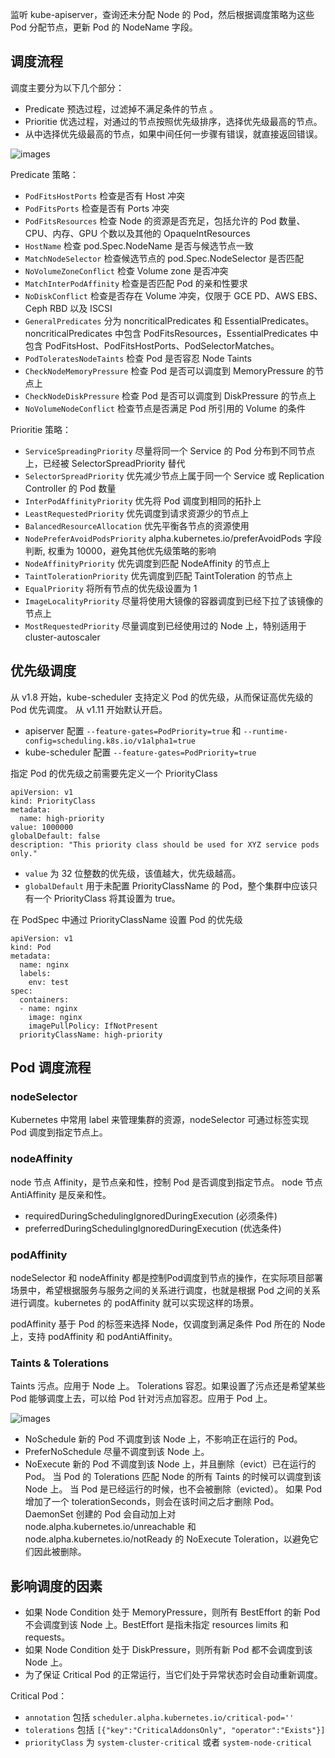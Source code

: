 监听 kube-apiserver，查询还未分配 Node 的 Pod，然后根据调度策略为这些 Pod 分配节点，更新 Pod 的 NodeName 字段。

## 调度流程

调度主要分为以下几个部分：

- Predicate 预选过程，过滤掉不满足条件的节点 。
- Prioritie 优选过程，对通过的节点按照优先级排序，选择优先级最高的节点。
- 从中选择优先级最高的节点，如果中间任何一步骤有错误，就直接返回错误。

![images](http://70data.net/upload/kubernetes/kube-scheduler-filter.jpg)

Predicate 策略：

- `PodFitsHostPorts` 检查是否有 Host 冲突
- `PodFitsPorts` 检查是否有 Ports 冲突
- `PodFitsResources` 检查 Node 的资源是否充足，包括允许的 Pod 数量、CPU、内存、GPU 个数以及其他的 OpaqueIntResources
- `HostName` 检查 pod.Spec.NodeName 是否与候选节点一致
- `MatchNodeSelector` 检查候选节点的 pod.Spec.NodeSelector 是否匹配
- `NoVolumeZoneConflict` 检查 Volume zone 是否冲突
- `MatchInterPodAffinity` 检查是否匹配 Pod 的亲和性要求
- `NoDiskConflict` 检查是否存在 Volume 冲突，仅限于 GCE PD、AWS EBS、Ceph RBD 以及 ISCSI
- `GeneralPredicates` 分为 noncriticalPredicates 和 EssentialPredicates。noncriticalPredicates 中包含 PodFitsResources，EssentialPredicates 中包含 PodFitsHost、PodFitsHostPorts、PodSelectorMatches。
- `PodToleratesNodeTaints` 检查 Pod 是否容忍 Node Taints
- `CheckNodeMemoryPressure` 检查 Pod 是否可以调度到 MemoryPressure 的节点上
- `CheckNodeDiskPressure` 检查 Pod 是否可以调度到 DiskPressure 的节点上
- `NoVolumeNodeConflict` 检查节点是否满足 Pod 所引用的 Volume 的条件

Prioritie 策略：

- `ServiceSpreadingPriority` 尽量将同一个 Service 的 Pod 分布到不同节点上，已经被 SelectorSpreadPriority 替代
- `SelectorSpreadPriority` 优先减少节点上属于同一个 Service 或 Replication Controller 的 Pod 数量
- `InterPodAffinityPriority` 优先将 Pod 调度到相同的拓扑上
- `LeastRequestedPriority` 优先调度到请求资源少的节点上
- `BalancedResourceAllocation` 优先平衡各节点的资源使用
- `NodePreferAvoidPodsPriority` alpha.kubernetes.io/preferAvoidPods 字段判断, 权重为 10000，避免其他优先级策略的影响
- `NodeAffinityPriority` 优先调度到匹配 NodeAffinity 的节点上
- `TaintTolerationPriority` 优先调度到匹配 TaintToleration 的节点上
- `EqualPriority` 将所有节点的优先级设置为 1
- `ImageLocalityPriority` 尽量将使用大镜像的容器调度到已经下拉了该镜像的节点上
- `MostRequestedPriority` 尽量调度到已经使用过的 Node 上，特别适用于 cluster-autoscaler

## 优先级调度

从 v1.8 开始，kube-scheduler 支持定义 Pod 的优先级，从而保证高优先级的 Pod 优先调度。
从 v1.11 开始默认开启。

- apiserver 配置 `--feature-gates=PodPriority=true` 和 `--runtime-config=scheduling.k8s.io/v1alpha1=true`
- kube-scheduler 配置 `--feature-gates=PodPriority=true`

指定 Pod 的优先级之前需要先定义一个 PriorityClass

```
apiVersion: v1
kind: PriorityClass
metadata:
  name: high-priority
value: 1000000
globalDefault: false
description: "This priority class should be used for XYZ service pods only."
```

- `value` 为 32 位整数的优先级，该值越大，优先级越高。
- `globalDefault` 用于未配置 PriorityClassName 的 Pod，整个集群中应该只有一个 PriorityClass 将其设置为 true。

在 PodSpec 中通过 PriorityClassName 设置 Pod 的优先级

```
apiVersion: v1
kind: Pod
metadata:
  name: nginx
  labels:
    env: test
spec:
  containers:
  - name: nginx
    image: nginx
    imagePullPolicy: IfNotPresent
  priorityClassName: high-priority
```

## Pod 调度流程

### nodeSelector

Kubernetes 中常用 label 来管理集群的资源，nodeSelector 可通过标签实现 Pod 调度到指定节点上。

### nodeAffinity

node 节点 Affinity，是节点亲和性，控制 Pod 是否调度到指定节点。
node 节点 AntiAffinity 是反亲和性。

- requiredDuringSchedulingIgnoredDuringExecution (必须条件)
- preferredDuringSchedulingIgnoredDuringExecution (优选条件)

### podAffinity

nodeSelector 和 nodeAffinity 都是控制Pod调度到节点的操作，在实际项目部署场景中，希望根据服务与服务之间的关系进行调度，也就是根据 Pod 之间的关系进行调度。kubernetes 的 podAffinity 就可以实现这样的场景。

podAffinity 基于 Pod 的标签来选择 Node，仅调度到满足条件 Pod 所在的 Node 上，支持 podAffinity 和 podAntiAffinity。

### Taints & Tolerations

Taints 污点。应用于 Node 上。
Tolerations 容忍。如果设置了污点还是希望某些 Pod 能够调度上去，可以给 Pod 针对污点加容忍。应用于 Pod 上。

![images](http://70data.net/upload/kubernetes/640-5.png)

- NoSchedule 新的 Pod 不调度到该 Node 上，不影响正在运行的 Pod。
- PreferNoSchedule 尽量不调度到该 Node 上。
- NoExecute 新的 Pod 不调度到该 Node 上，并且删除（evict）已在运行的 Pod。
当 Pod 的 Tolerations 匹配 Node 的所有 Taints 的时候可以调度到该 Node 上。
当 Pod 是已经运行的时候，也不会被删除（evicted）。
如果 Pod 增加了一个 tolerationSeconds，则会在该时间之后才删除 Pod。
DaemonSet 创建的 Pod 会自动加上对 node.alpha.kubernetes.io/unreachable 和 node.alpha.kubernetes.io/notReady 的 NoExecute Toleration，以避免它们因此被删除。

## 影响调度的因素

- 如果 Node Condition 处于 MemoryPressure，则所有 BestEffort 的新 Pod 不会调度到该 Node 上。BestEffort 是指未指定 resources limits 和 requests。
- 如果 Node Condition 处于 DiskPressure，则所有新 Pod 都不会调度到该 Node 上。
- 为了保证 Critical Pod 的正常运行，当它们处于异常状态时会自动重新调度。

Critical Pod：

- `annotation` 包括 `scheduler.alpha.kubernetes.io/critical-pod=''`
- `tolerations` 包括 `[{"key":"CriticalAddonsOnly", "operator":"Exists"}]`
- `priorityClass` 为 `system-cluster-critical` 或者 `system-node-critical`


